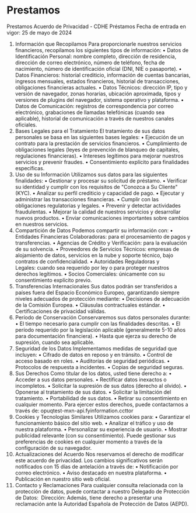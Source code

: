 # Prestamos
Prestamos
Acuerdo de Privacidad - CDHE Préstamos
Fecha de entrada en vigor: 25 de mayo de 2024
1. Información que Recopilamos
Para proporcionarle nuestros servicios financieros, recopilamos los siguientes tipos de información:
	•	Datos de Identificación Personal: nombre completo, dirección de residencia, dirección de correo electrónico, número de teléfono, fecha de nacimiento, número de identificación oficial (DNI, NIE o pasaporte).
	•	Datos Financieros: historial crediticio, información de cuentas bancarias, ingresos mensuales, estados financieros, historial de transacciones, obligaciones financieras actuales.
	•	Datos Técnicos: dirección IP, tipo y versión de navegador, zonas horarias, ubicación aproximada, tipos y versiones de plugins del navegador, sistema operativo y plataforma.
	•	Datos de Comunicación: registros de correspondencia por correo electrónico, grabaciones de llamadas telefónicas (cuando sea aplicable), historial de comunicación a través de nuestros canales oficiales.
2. Bases Legales para el Tratamiento
El tratamiento de sus datos personales se basa en las siguientes bases legales:
	•	Ejecución de un contrato para la prestación de servicios financieros.
	•	Cumplimiento de obligaciones legales (leyes de prevención de blanqueo de capitales, regulaciones financieras).
	•	Intereses legítimos para mejorar nuestros servicios y prevenir fraudes.
	•	Consentimiento explícito para finalidades específicas.
3. Uso de su Información
Utilizamos sus datos para las siguientes finalidades:
	•	Gestionar y procesar su solicitud de préstamo.
	•	Verificar su identidad y cumplir con los requisitos de "Conozca a Su Cliente" (KYC).
	•	Analizar su perfil crediticio y capacidad de pago.
	•	Ejecutar y administrar las transacciones financieras.
	•	Cumplir con las obligaciones regulatorias y legales.
	•	Prevenir y detectar actividades fraudulentas.
	•	Mejorar la calidad de nuestros servicios y desarrollar nuevos productos.
	•	Enviar comunicaciones importantes sobre cambios en nuestros servicios.
4. Compartición de Datos
Podemos compartir su información con:
	•	Entidades Financieras Colaboradoras: para el procesamiento de pagos y transferencias.
	•	Agencias de Crédito y Verificación: para la evaluación de su solvencia.
	•	Proveedores de Servicios Técnicos: empresas de alojamiento de datos, servicios en la nube y soporte técnico, bajo contratos de confidencialidad.
	•	Autoridades Reguladoras y Legales: cuando sea requerido por ley o para proteger nuestros derechos legítimos.
	•	Socios Comerciales: únicamente con su consentimiento explícito previo.
5. Transferencias Internacionales
Sus datos podrán ser transferidos a países fuera del Espacio Económico Europeo, garantizando siempre niveles adecuados de protección mediante:
	•	Decisiones de adecuación de la Comisión Europea.
	•	Cláusulas contractuales estándar.
	•	Certificaciones de privacidad válidas.
6. Período de Conservación
Conservaremos sus datos personales durante:
	•	El tiempo necesario para cumplir con las finalidades descritas.
	•	El período requerido por la legislación aplicable (generalmente 5-10 años para documentación financiera).
	•	Hasta que ejerza su derecho de supresión, cuando sea aplicable.
7. Seguridad de los Datos
Implementamos medidas de seguridad que incluyen:
	•	Cifrado de datos en reposo y en tránsito.
	•	Control de acceso basado en roles.
	•	Auditorías de seguridad periódicas.
	•	Protocolos de respuesta a incidentes.
	•	Copias de seguridad seguras.
8. Sus Derechos
Como titular de los datos, usted tiene derecho a:
	•	Acceder a sus datos personales.
	•	Rectificar datos inexactos o incompletos.
	•	Solicitar la supresión de sus datos (derecho al olvido).
	•	Oponerse al tratamiento de sus datos.
	•	Solicitar la limitación del tratamiento.
	•	Portabilidad de sus datos.
	•	Retirar su consentimiento en cualquier momento.
Para ejercer estos derechos, puede contactarnos a través de: opuqtest-mxn-api.fyinformation.ccttor
9. Cookies y Tecnologías Similares
Utilizamos cookies para:
	•	Garantizar el funcionamiento básico del sitio web.
	•	Analizar el tráfico y uso de nuestra plataforma.
	•	Personalizar su experiencia de usuario.
	•	Mostrar publicidad relevante (con su consentimiento).
Puede gestionar sus preferencias de cookies en cualquier momento a través de la configuración de su navegador.
10. Actualizaciones del Acuerdo
Nos reservamos el derecho de modificar este acuerdo de privacidad. Los cambios significativos serán notificados con 15 días de antelación a través de:
	•	Notificación por correo electrónico.
	•	Aviso destacado en nuestra plataforma.
	•	Publicación en nuestro sitio web oficial.
11. Contacto y Reclamaciones
Para cualquier consulta relacionada con la protección de datos, puede contactar a nuestro Delegado de Protección de Datos:
 Dirección:
Además, tiene derecho a presentar una reclamación ante la Autoridad Española de Protección de Datos (AEPD).
